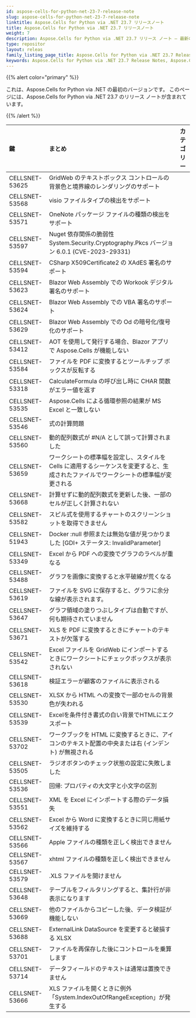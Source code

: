 ```yaml
---
id: aspose-cells-for-python-net-23-7-release-note
slug: aspose-cells-for-python-net-23-7-release-note
linktitle: Aspose.Cells for Python via .NET 23.7 リリースノート
title: Aspose.Cells for Python via .NET 23.7 リリースノート
weight: 7
description: Aspose.Cells for Python via .NET 23.7 リリース ノート – 最新の機能拡張、新機能、および修正
type: repositor
layout: releas
family_listing_page_title: Aspose.Cells for Python via .NET 23.7 Release Note
keywords: Aspose.Cells for Python via .NET 23.7 Release Notes, Aspose.Cells for Python via .NET 23.7 updates and fixe
---
```

{{% alert color="primary" %}} 

これは、Aspose.Cells for Python via .NET の最初のバージョンです。
このページには、Aspose.Cells for Python via .NET 23.7 のリリース ノートが含まれています。

{{% /alert %}} 

|**鍵**|**まとめ**|**カテゴリー**|
| :- | :- | :- |
|CELLSNET-53625|GridWeb のテキストボックス コントロールの背景色と境界線のレンダリングのサポート|
|CELLSNET-53568|visio ファイルタイプの検出をサポート|
|CELLSNET-53571|OneNote パッケージ ファイルの種類の検出をサポート|
|CELLSNET-53597|Nuget 依存関係の脆弱性 System.Security.Cryptography.Pkcs バージョン 6.0.1 (CVE-2023-29331)|
|CELLSNET-53594|CSharp X509Certificate2 の XAdES 署名のサポート|
|CELLSNET-53623|Blazor Web Assembly での Workook デジタル署名のサポート|
|CELLSNET-53624|Blazor Web Assembly での VBA 署名のサポート|
|CELLSNET-53629|Blazor Web Assembly での Od の暗号化/復号化のサポート|
|CELLSNET-53412|AOT を使用して発行する場合、Blazor アプリで Aspose.Cells が機能しない|
|CELLSNET-53584|ファイルを PDF に変換するとツールチップ ボックスが反転する|
|CELLSNET-53318|CalculateFormula の呼び出し時に CHAR 関数がエラー値を返す|
|CELLSNET-53535|Aspose.Cells による循環参照の結果が MS Excel と一致しない|
|CELLSNET-53546|式の計算問題|
|CELLSNET-53560|動的配列数式が #N/A として誤って計算されました|
|CELLSNET-53659|ワークシートの標準幅を設定し、スタイルを Cells に適用するシーケンスを変更すると、生成されたファイルでワークシートの標準幅が変更される|
|CELLSNET-53668|計算せずに動的配列数式を更新した後、一部のセルが正しく計算されない|
|CELLSNET-53582|スピル式を使用するチャートのスクリーンショットを取得できません|
|CELLSNET-51943|Docker :null 参照または無効な値が見つかりました [GDI+ ステータス: InvalidParameter]|
|CELLSNET-53349| Excel から PDF への変換でグラフのラベルが重なる|
|CELLSNET-53488|グラフを画像に変換すると水平破線が荒くなる|
|CELLSNET-53619|ファイルを SVG に保存すると、グラフに余分な線が表示されます。|
|CELLSNET-53647|グラフ領域の塗りつぶしタイプは自動ですが、何も期待されていません|
|CELLSNET-53671|XLS を PDF に変換するときにチャートのテキストが欠落する|
|CELLSNET-53542|Excel ファイルを GridWeb にインポートするときにワークシートにチェックボックスが表示されない|
|CELLSNET-53618|検証エラーが顧客のファイルに表示される|
|CELLSNET-53530|XLSX から HTML への変換で一部のセルの背景色が失われる|
|CELLSNET-53539|Excelを条件付き書式の白い背景でHTMLにエクスポート|
|CELLSNET-53702|ワークブックを HTML に変換するときに、アイコンのテキスト配置の中央または右 (インデント) が無視される|
|CELLSNET-53505|ラジオボタンのチェック状態の設定に失敗しました|
|CELLSNET-53536|回帰: プロパティの大文字と小文字の区別|
|CELLSNET-53551|XML を Excel にインポートする際のデータ損失|
|CELLSNET-53562|Excel から Word に変換するときに同じ用紙サイズを維持する|
|CELLSNET-53566|Apple ファイルの種類を正しく検出できません|
|CELLSNET-53567|xhtml ファイルの種類を正しく検出できません|
|CELLSNET-53579|.XLS ファイルを開けません|
|CELLSNET-53648|テーブルをフィルタリングすると、集計行が非表示になります|
|CELLSNET-53669|他のファイルからコピーした後、データ検証が機能しない|
|CELLSNET-53688|ExternalLink DataSource を変更すると破損する XLSX|
|CELLSNET-53701|ファイルを再保存した後にコントロールを乗算します|
|CELLSNET-53714|データフィールドのテキストは通常は置換できません|
|CELLSNET-53666|XLS ファイルを開くときに例外「System.IndexOutOfRangeException」が発生する|
